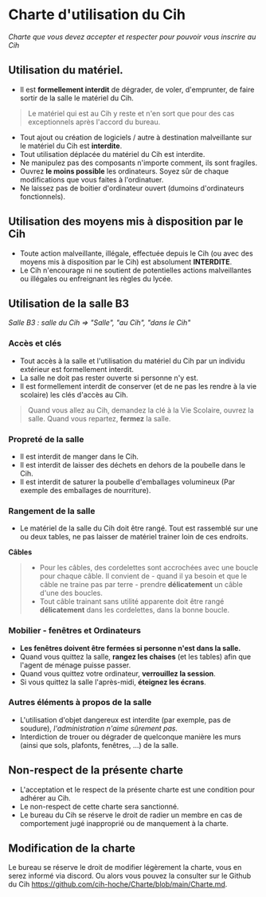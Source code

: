# Charte d'utilisation du Cih
*Charte que vous devez accepter et respecter pour pouvoir vous inscrire au Cih*

## Utilisation du matériel.
- Il est **formellement interdit** de dégrader, de voler, d'emprunter, de faire sortir de la salle le matériel du Cih.
> Le matériel qui est au Cih y reste et n'en sort que pour des cas exceptionnels après l'accord du bureau.
- Tout ajout ou création de logiciels / autre à destination malveillante sur le matériel du Cih est **interdite**.
- Tout utilisation déplacée du matériel du Cih est interdite.
- Ne manipulez pas des composants n'importe comment, ils sont fragiles.
- Ouvrez **le moins possible** les ordinateurs. Soyez sûr de chaque modifications que vous faites à l'ordinatuer.
- Ne laissez pas de boitier d'ordinateur ouvert (dumoins d'ordinateurs fonctionnels).

## Utilisation des moyens mis à disposition par le Cih
- Toute action malveillante, illégale, effectuée depuis le Cih (ou avec des moyens mis à disposition par le Cih) est absolument **INTERDITE**.
- Le Cih n'encourage ni ne soutient de potentielles actions malveillantes ou illégales ou enfreignant les règles du lycée.

## Utilisation de la salle B3
*Salle B3 : salle du Cih => "Salle", "au Cih", "dans le Cih"*

### Accès et clés

- Tout accès à la salle et l'utilisation du matériel du Cih par un individu extérieur est formellement interdit.
- La salle ne doit pas rester ouverte si personne n'y est.
- Il est formellement interdit de conserver (et de ne pas les rendre à la vie scolaire) les clés d'accès au Cih.
> Quand vous allez au Cih, demandez la clé à la Vie Scolaire, ouvrez la salle. Quand vous repartez, **fermez** la salle.

### Propreté de la salle
- Il est interdit de manger dans le Cih.
- Il est interdit de laisser des déchets en dehors de la poubelle dans le Cih.
- Il est interdit de saturer la poubelle d'emballages volumineux (Par exemple des emballages de nourriture).

### Rangement de la salle
- Le matériel de la salle du Cih doit être rangé. Tout est rassemblé sur une ou deux tables, ne pas laisser de matériel trainer loin de ces endroits.

**Câbles**
> - Pour les câbles, des cordelettes sont accrochées avec une boucle pour chaque câble. Il convient de - quand il ya besoin et que le câble ne traine pas par terre - prendre **délicatement** un câble d'une des boucles.
> - Tout câble trainant sans utilité apparente doit être rangé **délicatement** dans les cordelettes, dans la bonne boucle.

### Mobilier - fenêtres et Ordinateurs
- **Les fenêtres doivent être fermées si personne n'est dans la salle.**
- Quand vous quittez la salle, **rangez les chaises** (et les tables) afin que l'agent de ménage puisse passer.
- Quand vous quittez votre ordinateur, **verrouillez la session**.
- Si vous quittez la salle l'après-midi, **éteignez les écrans**.

### Autres éléments à propos de la salle
- L'utilisation d'objet dangereux est interdite (par exemple, pas de soudure), *l'administration n'aime sûrement pas.*
- Interdiction de trouer ou dégrader de quelconque manière les murs (ainsi que sols, plafonts, fenêtres, ...) de la salle.

## Non-respect de la présente charte
- L'acceptation et le respect de la présente charte est une condition pour adhérer au Cih.
- Le non-respect de cette charte sera sanctionné.
- Le bureau du Cih se réserve le droit de radier un membre en cas de comportement jugé inapproprié ou de manquement à la charte.

## Modification de la charte
Le bureau se réserve le droit de modifier légèrement la charte, vous en serez informé via discord. Ou alors vous pouvez la consulter sur le Github du Cih https://github.com/cih-hoche/Charte/blob/main/Charte.md.
